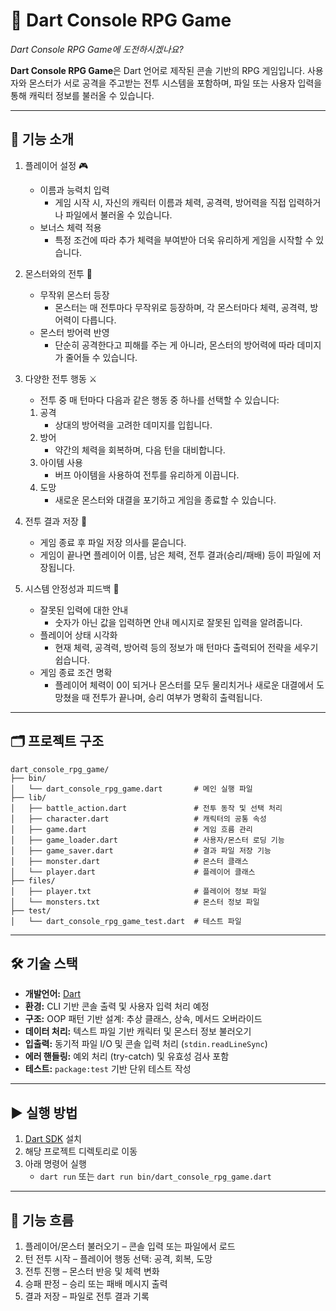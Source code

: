 # 🧙 Dart Console RPG Game

*Dart Console RPG Game에 도전하시겠나요?*

**Dart Console RPG Game**은 Dart 언어로 제작된 콘솔 기반의 RPG 게임입니다.
사용자와 몬스터가 서로 공격을 주고받는 전투 시스템을 포함하며, 파일 또는 사용자 입력을 통해 캐릭터 정보를 불러올 수 있습니다.

---

## 🧩 기능 소개
1. 플레이어 설정 🎮
    - 이름과 능력치 입력
	    - 게임 시작 시, 자신의 캐릭터 이름과 체력, 공격력, 방어력을 직접 입력하거나 파일에서 불러올 수 있습니다.
	- 보너스 체력 적용
	    - 특정 조건에 따라 추가 체력을 부여받아 더욱 유리하게 게임을 시작할 수 있습니다.
2. 몬스터와의 전투 🐲
	- 무작위 몬스터 등장
	    - 몬스터는 매 전투마다 무작위로 등장하며, 각 몬스터마다 체력, 공격력, 방어력이 다릅니다.
	- 몬스터 방어력 반영
	    - 단순히 공격한다고 피해를 주는 게 아니라, 몬스터의 방어력에 따라 데미지가 줄어들 수 있습니다.
3. 다양한 전투 행동 ⚔️
    - 전투 중 매 턴마다 다음과 같은 행동 중 하나를 선택할 수 있습니다:

	1. 공격
	    - 상대의 방어력을 고려한 데미지를 입힙니다.
	2. 방어
	    - 약간의 체력을 회복하며, 다음 턴을 대비합니다.
	3. 아이템 사용
	    - 버프 아이템을 사용하여 전투를 유리하게 이끕니다.
	4.	도망
        - 새로운 몬스터와 대결을 포기하고 게임을 종료할 수 있습니다.
4. 전투 결과 저장 📝
	- 게임 종료 후 파일 저장 의사를 묻습니다.
	- 게임이 끝나면 플레이어 이름, 남은 체력, 전투 결과(승리/패배) 등이 파일에 저장됩니다.
5. 시스템 안정성과 피드백 🧪
	- 잘못된 입력에 대한 안내
	    - 숫자가 아닌 값을 입력하면 안내 메시지로 잘못된 입력을 알려줍니다.
	- 플레이어 상태 시각화
	    - 현재 체력, 공격력, 방어력 등의 정보가 매 턴마다 출력되어 전략을 세우기 쉽습니다.
	- 게임 종료 조건 명확
	    - 플레이어 체력이 0이 되거나 몬스터를 모두 물리치거나 새로운 대결에서 도망쳤을 때 전투가 끝나며, 승리 여부가 명확히 출력됩니다.

---

## 🗂️ 프로젝트 구조
```
dart_console_rpg_game/
├── bin/
│   └── dart_console_rpg_game.dart       # 메인 실행 파일
├── lib/
│   ├── battle_action.dart               # 전투 동작 및 선택 처리
│   ├── character.dart                   # 캐릭터의 공통 속성
│   ├── game.dart                        # 게임 흐름 관리
│   ├── game_loader.dart                 # 사용자/몬스터 로딩 기능
│   ├── game_saver.dart                  # 결과 파일 저장 기능
│   ├── monster.dart                     # 몬스터 클래스
│   └── player.dart                      # 플레이어 클래스
├── files/
│   ├── player.txt                       # 플레이어 정보 파일
│   └── monsters.txt                     # 몬스터 정보 파일
├── test/
│   └── dart_console_rpg_game_test.dart  # 테스트 파일
```

---

## 🛠 기술 스택
- **개발언어:** [Dart](https://dart.dev/)
- **환경:** CLI 기반 콘솔 출력 및 사용자 입력 처리 예정
- **구조:** OOP 패턴 기반 설계: 추상 클래스, 상속, 메서드 오버라이드
- **데이터 처리:** 텍스트 파일 기반 캐릭터 및 몬스터 정보 불러오기
- **입출력:** 동기적 파일 I/O 및 콘솔 입력 처리 (`stdin.readLineSync`)
- **에러 핸들링:** 예외 처리 (try-catch) 및 유효성 검사 포함
- **테스트:** `package:test` 기반 단위 테스트 작성

---

## ▶️ 실행 방법

1. [Dart SDK](https://dart.dev/get-dart) 설치
2. 해당 프로젝트 디렉토리로 이동
3. 아래 명령어 실행
    - `dart run` 또는 `dart run bin/dart_console_rpg_game.dart`

---

## 🧭 기능 흐름
1. 플레이어/몬스터 불러오기 – 콘솔 입력 또는 파일에서 로드
2. 턴 전투 시작 – 플레이어 행동 선택: 공격, 회복, 도망
3. 전투 진행 – 몬스터 반응 및 체력 변화
4. 승패 판정 – 승리 또는 패배 메시지 출력
5. 결과 저장 – 파일로 전투 결과 기록